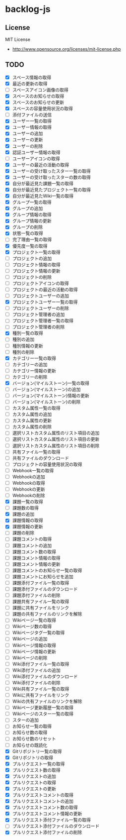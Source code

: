 # backlog-js

## License

MIT License

* http://www.opensource.org/licenses/mit-license.php

## TODO
- [x] スペース情報の取得
- [x] 最近の更新の取得
- [ ] スペースアイコン画像の取得
- [x] スペースのお知らせの取得
- [x] スペースのお知らせの更新
- [x] スペースの容量使用状況の取得
- [ ] 添付ファイルの送信
- [x] ユーザー一覧の取得
- [x] ユーザー情報の取得
- [x] ユーザーの追加
- [x] ユーザーの更新
- [x] ユーザーの削除
- [x] 認証ユーザー情報の取得
- [ ] ユーザーアイコンの取得
- [x] ユーザーの最近の活動の取得
- [x] ユーザーの受け取ったスター一覧の取得
- [x] ユーザーの受け取ったスターの数の取得
- [x] 自分が最近見た課題一覧の取得
- [x] 自分が最近見たプロジェクト一覧の取得
- [x] 自分が最近見たWiki一覧の取得
- [x] グループ一覧の取得
- [x] グループの追加
- [x] グループ情報の取得
- [x] グループ情報の更新
- [x] グループの削除
- [x] 状態一覧の取得
- [ ] 完了理由一覧の取得
- [x] 優先度一覧の取得
- [x] プロジェクト一覧の取得
- [ ] プロジェクトの追加
- [ ] プロジェクト情報の取得
- [ ] プロジェクト情報の更新
- [ ] プロジェクトの削除
- [ ] プロジェクトアイコンの取得
- [ ] プロジェクトの最近の活動の取得
- [ ] プロジェクトユーザーの追加
- [x] プロジェクトユーザー一覧の取得
- [ ] プロジェクトユーザーの削除
- [ ] プロジェクト管理者の追加
- [ ] プロジェクト管理者一覧の取得
- [ ] プロジェクト管理者の削除
- [x] 種別一覧の取得
- [ ] 種別の追加
- [ ] 種別情報の更新
- [ ] 種別の削除
- [x] カテゴリー一覧の取得
- [ ] カテゴリーの追加
- [ ] カテゴリー情報の更新
- [ ] カテゴリーの削除
- [x] バージョン(マイルストーン)一覧の取得
- [ ] バージョン(マイルストーン)の追加
- [ ] バージョン(マイルストーン)情報の更新
- [ ] バージョン(マイルストーン)の削除
- [ ] カスタム属性一覧の取得
- [ ] カスタム属性の追加
- [ ] カスタム属性の更新
- [ ] カスタム属性の削除
- [ ] 選択リストカスタム属性のリスト項目の追加
- [ ] 選択リストカスタム属性のリスト項目の更新
- [ ] 選択リストカスタム属性のリスト項目の削除
- [ ] 共有ファイル一覧の取得
- [ ] 共有ファイルのダウンロード
- [ ] プロジェクトの容量使用状況の取得
- [ ] Webhook一覧の取得
- [ ] Webhookの追加
- [ ] Webhookの取得
- [ ] Webhookの更新
- [ ] Webhookの削除
- [x] 課題一覧の取得
- [ ] 課題数の取得
- [x] 課題の追加
- [x] 課題情報の取得
- [x] 課題情報の更新
- [ ] 課題の削除
- [ ] 課題コメントの取得
- [ ] 課題コメントの追加
- [ ] 課題コメント数の取得
- [ ] 課題コメント情報の取得
- [ ] 課題コメント情報の更新
- [ ] 課題コメントのお知らせ一覧の取得
- [ ] 課題コメントにお知らせを追加
- [ ] 課題添付ファイル一覧の取得
- [ ] 課題添付ファイルのダウンロード
- [ ] 課題添付ファイルの削除
- [ ] 課題共有ファイル一覧の取得
- [ ] 課題に共有ファイルをリンク
- [ ] 課題の共有ファイルのリンクを解除
- [ ] Wikiページ一覧の取得
- [ ] Wikiページ数の取得
- [ ] Wikiページタグ一覧の取得
- [ ] Wikiページの追加
- [ ] Wikiページ情報の取得
- [ ] Wikiページ情報の更新
- [ ] Wikiページの削除
- [ ] Wiki添付ファイル一覧の取得
- [ ] Wiki添付ファイルの追加
- [ ] Wiki添付ファイルのダウンロード
- [ ] Wiki添付ファイルの削除
- [ ] Wiki共有ファイル一覧の取得
- [ ] Wikiに共有ファイルをリンク
- [ ] Wikiの共有ファイルのリンクを解除
- [ ] Wikiページ更新履歴一覧の取得
- [ ] Wikiページのスター一覧の取得
- [ ] スターの追加
- [ ] お知らせ一覧の取得
- [ ] お知らせ数の取得
- [ ] お知らせ数のリセット
- [ ] お知らせの既読化
- [x] Gitリポジトリ一覧の取得
- [x] Gitリポジトリの取得
- [x] プルリクエスト一覧の取得
- [x] プルリクエスト数の取得
- [x] プルリクエストの追加
- [x] プルリクエストの取得
- [x] プルリクエストの更新
- [x] プルリクエストコメントの取得
- [x] プルリクエストコメントの追加
- [x] プルリクエストコメント数の取得
- [x] プルリクエストコメント情報の更新
- [x] プルリクエスト添付ファイル一覧の取得
- [ ] プルリクエスト添付ファイルのダウンロード
- [x] プルリクエスト添付ファイルの削除
